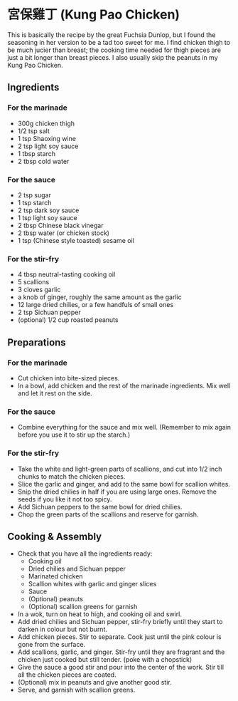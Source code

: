 # 宮保雞丁 (Kung Pao Chicken)

This is basically the recipe by the great Fuchsia Dunlop, but I found the seasoning in her version to be a tad too sweet for me.
I find chicken thigh to be much jucier than breast; the cooking time needed for thigh pieces are just a bit longer than breast pieces.
I also usually skip the peanuts in my Kung Pao Chicken.


## Ingredients

### For the marinade

- 300g chicken thigh
- 1/2 tsp salt
- 1 tsp Shaoxing wine
- 2 tsp light soy sauce
- 1 tbsp starch
- 2 tbsp cold water

### For the sauce

- 2 tsp sugar
- 1 tsp starch
- 2 tsp dark soy sauce
- 1 tsp light soy sauce
- 2 tbsp Chinese black vinegar
- 2 tbsp water (or chicken stock)
- 1 tsp (Chinese style toasted) sesame oil

### For the stir-fry

- 4 tbsp neutral-tasting cooking oil
- 5 scallions
- 3 cloves garlic
- a knob of ginger, roughly the same amount as the garlic
- 12 large dried chilies, or a few handfuls of small ones
- 2 tsp Sichuan pepper
- (optional) 1/2 cup roasted peanuts


## Preparations

### For the marinade

- Cut chicken into bite-sized pieces.
- In a bowl, add chicken and the rest of the marinade ingredients. Mix well and let it rest on the side.

### For the sauce

- Combine everything for the sauce and mix well. (Remember to mix again before you use it to stir up the starch.)

### For the stir-fry

- Take the white and light-green parts of scallions, and cut into 1/2 inch chunks to match the chicken pieces.
- Slice the garlic and ginger, and add to the same bowl for scallion whites.
- Snip the dried chilies in half if you are using large ones. Remove the seeds if you like it not too spicy.
- Add Sichuan peppers to the same bowl for dried chilies.
- Chop the green parts of the scallions and reserve for garnish.

## Cooking & Assembly

- Check that you have all the ingredients ready:
    * Cooking oil
    * Dried chilies and Sichuan pepper
    * Marinated chicken
    * Scallion whites with garlic and ginger slices
    * Sauce
    * (Optional) peanuts
    * (Optional) scallion greens for garnish
- In a wok, turn on heat to high, and cooking oil and swirl.
- Add dried chilies and Sichuan pepper, stir-fry briefly until they start to darken in colour but not burnt.
- Add chicken pieces. Stir to separate. Cook just until the pink colour is gone from the surface.
- Add scallions, garlic, and ginger. Stir-fry until they are fragrant and the chicken just cooked but still tender. (poke with a chopstick)
- Give the sauce a good stir and pour into the center of the work. Stir till all the chicken pieces are coated.
- (Optional) mix in peanuts and give another good stir.
- Serve, and garnish with scallion greens.
